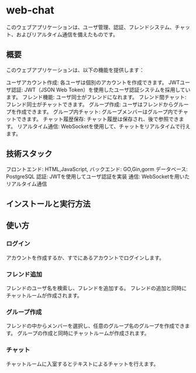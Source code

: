 # web-chat
このウェブアプリケーションは、ユーザ管理、認証、フレンドシステム、チャット、およびリアルタイム通信を備えたものです。

## 概要
このウェブアプリケーションは、以下の機能を提供します：

ユーザアカウント作成: 各ユーザは個別のアカウントを作成できます。
JWTユーザ認証: JWT（JSON Web Token）を使用したユーザ認証システムを採用しています。
フレンド機能: ユーザ同士がフレンドになれます。
フレンド間チャット: フレンド同士がチャットできます。
グループ作成: ユーザはフレンドからグループを作成できます。
グループ内チャット: グループメンバーはグループ内でチャットできます。
チャット履歴保存: チャット履歴は保存され、後で参照できます。
リアルタイム通信: WebSocketを使用して、チャットをリアルタイムで行えます。

## 技術スタック
フロントエンド: HTML,JavaScript,
バックエンド: GO,Gin,gorm
データベース: PostgreSQL
認証: JWTを使用してユーザ認証を実装
通信: WebSocketを用いたリアルタイム通信

## インストールと実行方法

## 使い方
### ログイン
  アカウントを作成するか、すでにあるアカウントでログインします。
### フレンド追加
  フレンドのユーザ名を検索し、フレンドを追加する。
  フレンドの追加と同時にチャットルームが作成されます。
### グループ作成
  フレンドの中からメンバーを選択し、任意のグループ名のグループを作成できます。
  グループの作成と同時にチャットルームが作成されます。
### チャット
  チャットルームに入室するとテキストによるチャットを行えます。
